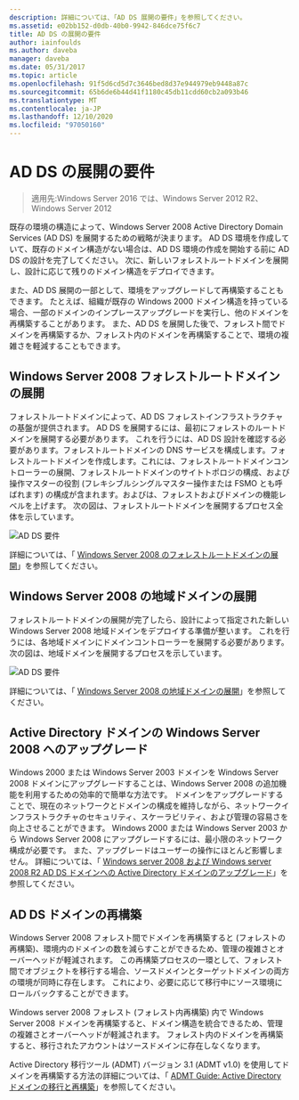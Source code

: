 ```yaml
---
description: 詳細については、「AD DS 展開の要件」を参照してください。
ms.assetid: e02bb152-d0db-40b0-9942-846dce75f6c7
title: AD DS の展開の要件
author: iainfoulds
ms.author: daveba
manager: daveba
ms.date: 05/31/2017
ms.topic: article
ms.openlocfilehash: 91f5d6cd5d7c3646bed8d37e944979eb9448a87c
ms.sourcegitcommit: 65b6de6b44d41f1180c45db11cdd60cb2a093b46
ms.translationtype: MT
ms.contentlocale: ja-JP
ms.lasthandoff: 12/10/2020
ms.locfileid: "97050160"
---
```

# <a name="ad-ds-deployment-requirements"></a>AD DS の展開の要件

> 適用先:Windows Server 2016 では、Windows Server 2012 R2、Windows Server 2012

既存の環境の構造によって、Windows Server 2008 Active Directory Domain Services (AD DS) を展開するための戦略が決まります。 AD DS 環境を作成していて、既存のドメイン構造がない場合は、AD DS 環境の作成を開始する前に AD DS の設計を完了してください。 次に、新しいフォレストルートドメインを展開し、設計に応じて残りのドメイン構造をデプロイできます。

また、AD DS 展開の一部として、環境をアップグレードして再構築することもできます。 たとえば、組織が既存の Windows 2000 ドメイン構造を持っている場合、一部のドメインのインプレースアップグレードを実行し、他のドメインを再構築することがあります。 また、AD DS を展開した後で、フォレスト間でドメインを再構築するか、フォレスト内のドメインを再構築することで、環境の複雑さを軽減することもできます。

## <a name="deploying-a-windows-server-2008-forest-root-domain"></a>Windows Server 2008 フォレストルートドメインの展開
フォレストルートドメインによって、AD DS フォレストインフラストラクチャの基盤が提供されます。 AD DS を展開するには、最初にフォレストのルートドメインを展開する必要があります。 これを行うには、AD DS 設計を確認する必要があります。フォレストルートドメインの DNS サービスを構成します。フォレストルートドメインを作成します。これには、フォレストルートドメインコントローラーの展開、フォレストルートドメインのサイトトポロジの構成、および操作マスターの役割 (フレキシブルシングルマスター操作または FSMO とも呼ばれます) の構成が含まれます。およびは、フォレストおよびドメインの機能レベルを上げます。 次の図は、フォレストルートドメインを展開するプロセス全体を示しています。

![AD DS 要件](media/AD-DS-Deployment-Requirements/033aad0b-25ff-4793-8825-88a6daa01a55.gif)

詳細については、「 [Windows Server 2008 のフォレストルートドメインの展開](/previous-versions/windows/it-pro/windows-server-2008-r2-and-2008/cc731174(v=ws.10))」を参照してください。

## <a name="deploying-windows-server-2008-regional-domains"></a>Windows Server 2008 の地域ドメインの展開
フォレストルートドメインの展開が完了したら、設計によって指定された新しい Windows Server 2008 地域ドメインをデプロイする準備が整います。 これを行うには、各地域ドメインにドメインコントローラーを展開する必要があります。 次の図は、地域ドメインを展開するプロセスを示しています。

![AD DS 要件](media/AD-DS-Deployment-Requirements/89a878c8-9a94-4180-ad43-ca75316a6318.gif)

詳細については、「 [Windows Server 2008 の地域ドメインの展開](/previous-versions/windows/it-pro/windows-server-2008-r2-and-2008/cc755118(v=ws.10))」を参照してください。

## <a name="upgrading-active-directory-domains-to-windows-server-2008"></a>Active Directory ドメインの Windows Server 2008 へのアップグレード
Windows 2000 または Windows Server 2003 ドメインを Windows Server 2008 ドメインにアップグレードすることは、Windows Server 2008 の追加機能を利用するための効率的で簡単な方法です。 ドメインをアップグレードすることで、現在のネットワークとドメインの構成を維持しながら、ネットワークインフラストラクチャのセキュリティ、スケーラビリティ、および管理の容易さを向上させることができます。 Windows 2000 または Windows Server 2003 から Windows Server 2008 にアップグレードするには、最小限のネットワーク構成が必要です。 また、アップグレードはユーザーの操作にほとんど影響しません。 詳細については、「 [Windows server 2008 および Windows server 2008 R2 AD DS ドメインへの Active Directory ドメインのアップグレード](/previous-versions/windows/it-pro/windows-server-2008-r2-and-2008/cc731188(v=ws.10))」を参照してください。

## <a name="restructuring-ad-ds-domains"></a>AD DS ドメインの再構築
Windows Server 2008 フォレスト間でドメインを再構築すると (フォレストの再構築)、環境内のドメインの数を減らすことができるため、管理の複雑さとオーバーヘッドが軽減されます。 この再構築プロセスの一環として、フォレスト間でオブジェクトを移行する場合、ソースドメインとターゲットドメインの両方の環境が同時に存在します。 これにより、必要に応じて移行中にソース環境にロールバックすることができます。

Windows server 2008 フォレスト (フォレスト内再構築) 内で Windows Server 2008 ドメインを再構築すると、ドメイン構造を統合できるため、管理の複雑さとオーバーヘッドが軽減されます。 フォレスト内のドメインを再構築すると、移行されたアカウントはソースドメインに存在しなくなります。

Active Directory 移行ツール (ADMT) バージョン 3.1 (ADMT v1.0) を使用してドメインを再構築する方法の詳細については、「 [ADMT Guide: Active Directory ドメインの移行と再構築](/previous-versions/windows/it-pro/windows-server-2008-r2-and-2008/cc974332(v=ws.10))」を参照してください。
